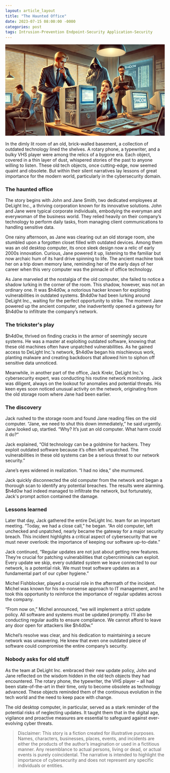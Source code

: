 ```yaml
---
layout: article_layout
title: "The Haunted Office"
date: 2023-07-15 08:00:00 -0000
categories: post
tags: Intrusion-Prevention Endpoint-Security Application-Security
---
```

![Illustrated by our virtual artist, ane Smith and Jack Krekr examining the old computer, the shadowy hacker $h4d0w lurking in the background.](/assets/images/articles/infosec/security-tips-regular-updates.webp)


In the dimly lit room of an old, brick-walled basement, a collection of outdated technology lined the shelves. A rotary phone, a typewriter, and a bulky VHS player were among the relics of a bygone era. Each object, covered in a thin layer of dust, whispered stories of the past to anyone willing to listen. These old tech objects, once cutting-edge, now seemed quaint and obsolete. But within their silent narratives lay lessons of great importance for the modern world, particularly in the cybersecurity domain.<!--more-->

### The haunted office

The story begins with John and Jane Smith, two dedicated employees at DeLight Inc., a thriving corporation known for its innovative solutions. John and Jane were typical corporate individuals, embodying the everyman and everywoman of the business world. They relied heavily on their company’s technology to perform daily tasks, from managing client communications to handling sensitive data.

One rainy afternoon, as Jane was clearing out an old storage room, she stumbled upon a forgotten closet filled with outdated devices. Among them was an old desktop computer, its once sleek design now a relic of early 2000s innovation. Curious, Jane powered it up, listening to the familiar but now archaic hum of its hard drive spinning to life. The ancient machine took her on a trip down memory lane, reminding her of the early days of her career when this very computer was the pinnacle of office technology.

As Jane marveled at the nostalgia of the old computer, she failed to notice a shadow lurking in the corner of the room. This shadow, however, was not an ordinary one. It was $h4d0w, a notorious hacker known for exploiting vulnerabilities in outdated systems. $h4d0w had been lurking around DeLight Inc., waiting for the perfect opportunity to strike. The moment Jane powered up the ancient computer, she inadvertently opened a gateway for $h4d0w to infiltrate the company’s network.

### The trickster's play

$h4d0w, thrived on finding cracks in the armor of seemingly secure systems. He was a master at exploiting outdated software, knowing that these old machines often have unpatched vulnerabilities. As he gained access to DeLight Inc.'s network, $h4d0w began his mischievous work, planting malware and creating backdoors that allowed him to siphon off sensitive data unnoticed.

Meanwhile, in another part of the office, Jack Krekr, DeLight Inc.'s cybersecurity expert, was conducting his routine network monitoring. Jack was diligent, always on the lookout for anomalies and potential threats. His keen eyes soon noticed unusual activity on the network, originating from the old storage room where Jane had been earlier.

### The discovery

Jack rushed to the storage room and found Jane reading files on the old computer. “Jane, we need to shut this down immediately,” he said urgently. Jane looked up, startled. “Why? It’s just an old computer. What harm could it do?”

Jack explained, “Old technology can be a goldmine for hackers. They exploit outdated software because it’s often left unpatched. The vulnerabilities in these old systems can be a serious threat to our network security.”

Jane’s eyes widened in realization. “I had no idea,” she murmured.

Jack quickly disconnected the old computer from the network and began a thorough scan to identify any potential breaches. The results were alarming. $h4d0w had indeed managed to infiltrate the network, but fortunately, Jack's prompt action contained the damage.

### Lessons learned

Later that day, Jack gathered the entire DeLight Inc. team for an important meeting. “Today, we had a close call,” he began. “An old computer, left unchecked and unpatched, nearly became the gateway for a major security breach. This incident highlights a critical aspect of cybersecurity that we must never overlook: the importance of keeping our software up-to-date.”

Jack continued, “Regular updates are not just about getting new features. They’re crucial for patching vulnerabilities that cybercriminals can exploit. Every update we skip, every outdated system we leave connected to our network, is a potential risk. We must treat software updates as a fundamental part of our cyber hygiene.”

Michel Fishblocker, played a crucial role in the aftermath of the incident. Michel was known for his no-nonsense approach to IT management, and he took this opportunity to reinforce the importance of regular updates across the company.

“From now on,” Michel announced, “we will implement a strict update policy. All software and systems must be updated promptly. I’ll also be conducting regular audits to ensure compliance. We cannot afford to leave any door open for attackers like $h4d0w.”

Michel’s resolve was clear, and his dedication to maintaining a secure network was unwavering. He knew that even one outdated piece of software could compromise the entire company’s security.

### Nobody asks for old stuff

As the team at DeLight Inc. embraced their new update policy, John and Jane reflected on the wisdom hidden in the old tech objects they had encountered. The rotary phone, the typewriter, the VHS player – all had been state-of-the-art in their time, only to become obsolete as technology advanced. These objects reminded them of the continuous evolution in the tech world and the need to keep pace with change.

The old desktop computer, in particular, served as a stark reminder of the potential risks of neglecting updates. It taught them that in the digital age, vigilance and proactive measures are essential to safeguard against ever-evolving cyber threats.

>Disclaimer: This story is a fiction created for illustrative purposes. Names, characters, businesses, places, events, and incidents are either the products of the author’s imagination or used in a fictitious manner. Any resemblance to actual persons, living or dead, or actual events is purely coincidental. The narrative is intended to highlight the importance of cybersecurity and does not represent any specific individuals or entities.